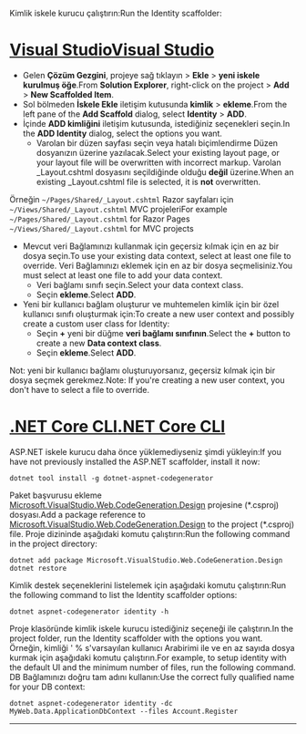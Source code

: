 <span data-ttu-id="54e91-101">Kimlik iskele kurucu çalıştırın:</span><span class="sxs-lookup"><span data-stu-id="54e91-101">Run the Identity scaffolder:</span></span>

# <a name="visual-studiotabvisual-studio"></a>[<span data-ttu-id="54e91-102">Visual Studio</span><span class="sxs-lookup"><span data-stu-id="54e91-102">Visual Studio</span></span>](#tab/visual-studio)

* <span data-ttu-id="54e91-103">Gelen **Çözüm Gezgini**, projeye sağ tıklayın > **Ekle** > **yeni iskele kurulmuş öğe**.</span><span class="sxs-lookup"><span data-stu-id="54e91-103">From **Solution Explorer**, right-click on the project > **Add** > **New Scaffolded Item**.</span></span>
* <span data-ttu-id="54e91-104">Sol bölmeden **İskele Ekle** iletişim kutusunda **kimlik** > **ekleme**.</span><span class="sxs-lookup"><span data-stu-id="54e91-104">From the left pane of the **Add Scaffold** dialog, select **Identity** > **ADD**.</span></span>
* <span data-ttu-id="54e91-105">İçinde **ADD kimliğini** iletişim kutusunda, istediğiniz seçenekleri seçin.</span><span class="sxs-lookup"><span data-stu-id="54e91-105">In the **ADD Identity** dialog, select the options you want.</span></span>
  * <span data-ttu-id="54e91-106">Varolan bir düzen sayfası seçin veya hatalı biçimlendirme Düzen dosyanızın üzerine yazılacak.</span><span class="sxs-lookup"><span data-stu-id="54e91-106">Select your existing layout page, or your layout file will be overwritten with incorrect markup.</span></span> <span data-ttu-id="54e91-107">Varolan _Layout.cshtml dosyasını seçildiğinde olduğu **değil** üzerine.</span><span class="sxs-lookup"><span data-stu-id="54e91-107">When an existing _Layout.cshtml file is selected, it is **not** overwritten.</span></span>

 <span data-ttu-id="54e91-108">Örneğin `~/Pages/Shared/_Layout.cshtml` Razor sayfaları için `~/Views/Shared/_Layout.cshtml` MVC projeleri</span><span class="sxs-lookup"><span data-stu-id="54e91-108">For example `~/Pages/Shared/_Layout.cshtml` for Razor Pages `~/Views/Shared/_Layout.cshtml` for MVC projects</span></span>
* <span data-ttu-id="54e91-109">Mevcut veri Bağlamınızı kullanmak için geçersiz kılmak için en az bir dosya seçin.</span><span class="sxs-lookup"><span data-stu-id="54e91-109">To use your existing data context, select at least one file to override.</span></span> <span data-ttu-id="54e91-110">Veri Bağlamınızı eklemek için en az bir dosya seçmelisiniz.</span><span class="sxs-lookup"><span data-stu-id="54e91-110">You must select at least one file to add your data context.</span></span>
  * <span data-ttu-id="54e91-111">Veri bağlamı sınıfı seçin.</span><span class="sxs-lookup"><span data-stu-id="54e91-111">Select your data context class.</span></span>
  * <span data-ttu-id="54e91-112">Seçin **ekleme**.</span><span class="sxs-lookup"><span data-stu-id="54e91-112">Select **ADD**.</span></span>
* <span data-ttu-id="54e91-113">Yeni bir kullanıcı bağlam oluşturur ve muhtemelen kimlik için bir özel kullanıcı sınıfı oluşturmak için:</span><span class="sxs-lookup"><span data-stu-id="54e91-113">To create a new user context and possibly create a custom user class for Identity:</span></span>
  * <span data-ttu-id="54e91-114">Seçin **+** yeni bir düğme **veri bağlamı sınıfının**.</span><span class="sxs-lookup"><span data-stu-id="54e91-114">Select the **+** button to create a new **Data context class**.</span></span>
  * <span data-ttu-id="54e91-115">Seçin **ekleme**.</span><span class="sxs-lookup"><span data-stu-id="54e91-115">Select **ADD**.</span></span>

<span data-ttu-id="54e91-116">Not: yeni bir kullanıcı bağlamı oluşturuyorsanız, geçersiz kılmak için bir dosya seçmek gerekmez.</span><span class="sxs-lookup"><span data-stu-id="54e91-116">Note: If you're creating a new user context, you don't have to select a file to override.</span></span>

# <a name="net-core-clitabnetcore-cli"></a>[<span data-ttu-id="54e91-117">.NET Core CLI</span><span class="sxs-lookup"><span data-stu-id="54e91-117">.NET Core CLI</span></span>](#tab/netcore-cli)

<span data-ttu-id="54e91-118">ASP.NET iskele kurucu daha önce yüklemediyseniz şimdi yükleyin:</span><span class="sxs-lookup"><span data-stu-id="54e91-118">If you have not previously installed the ASP.NET scaffolder, install it now:</span></span>

```cli
dotnet tool install -g dotnet-aspnet-codegenerator
```

<span data-ttu-id="54e91-119">Paket başvurusu ekleme [Microsoft.VisualStudio.Web.CodeGeneration.Design](https://www.nuget.org/packages/Microsoft.VisualStudio.Web.CodeGeneration.Design/) projesine (\*.csproj) dosyası.</span><span class="sxs-lookup"><span data-stu-id="54e91-119">Add a package reference to [Microsoft.VisualStudio.Web.CodeGeneration.Design](https://www.nuget.org/packages/Microsoft.VisualStudio.Web.CodeGeneration.Design/) to the project (\*.csproj) file.</span></span> <span data-ttu-id="54e91-120">Proje dizininde aşağıdaki komutu çalıştırın:</span><span class="sxs-lookup"><span data-stu-id="54e91-120">Run the following command in the project directory:</span></span>

```cli
dotnet add package Microsoft.VisualStudio.Web.CodeGeneration.Design
dotnet restore
```

<span data-ttu-id="54e91-121">Kimlik destek seçeneklerini listelemek için aşağıdaki komutu çalıştırın:</span><span class="sxs-lookup"><span data-stu-id="54e91-121">Run the following command to list the Identity scaffolder options:</span></span>

```cli
dotnet aspnet-codegenerator identity -h
```

<span data-ttu-id="54e91-122">Proje klasöründe kimlik iskele kurucu istediğiniz seçeneği ile çalıştırın.</span><span class="sxs-lookup"><span data-stu-id="54e91-122">In the project folder, run the Identity scaffolder with the options you want.</span></span> <span data-ttu-id="54e91-123">Örneğin, kimliği ' % s'varsayılan kullanıcı Arabirimi ile ve en az sayıda dosya kurmak için aşağıdaki komutu çalıştırın.</span><span class="sxs-lookup"><span data-stu-id="54e91-123">For example, to setup identity with the default UI and the minimum number of files, run the following command.</span></span> <span data-ttu-id="54e91-124">DB Bağlamınızı doğru tam adını kullanın:</span><span class="sxs-lookup"><span data-stu-id="54e91-124">Use the correct fully qualified name for your DB context:</span></span>

```cli
dotnet aspnet-codegenerator identity -dc MyWeb.Data.ApplicationDbContext --files Account.Register
```

-------------
